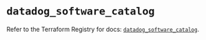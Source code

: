 # `datadog_software_catalog`

Refer to the Terraform Registry for docs: [`datadog_software_catalog`](https://registry.terraform.io/providers/datadog/datadog/3.51.0/docs/resources/software_catalog).
